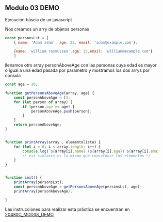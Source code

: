 ## Modulo 03 DEMO

Ejecución báscia de un javascript

Nos creamos un arry de objetos personas

```javascript
const personsLst = [
    { name: 'Adam adam', age: 22, email: 'adam@example.com'},
	....
	{name: 'william rasmussen',age: 25,email: 'william@example.com'}
	]
```
llenamos otro array personAboveAge con las personas cuya edad es mayor o igual a una edad pasada por parametro y mostramos los dos arrys por consula

```javascript
const age = 20;

function getPersonsAboveAge(array, age) {
    const personAboveAge = [];
    for (let person of array) {
        if (person.age >= age) {
            personAboveAge.push(person);
        }
    }
    return personAboveAge;
}


function printArray(array , elementolista) {
    for (let i = 0; i < array.length; i++) {
        console.log(`${array[i].name} (${array[i].age}) ${array[i].email}`);
        /* est sintaxis es lo mismo que concatenar los elementos */
    }
}


function init() {
    printArray(personsLst);
    const personAboveAge = getPersonsAboveAge(personsLst, age);
    printArray(personAboveAge);

}

```

Las instrucciones para realizar esta práctica se encuentran en  [20480C_MOD03_DEMO](20480C_MOD03_DEMO.md)

